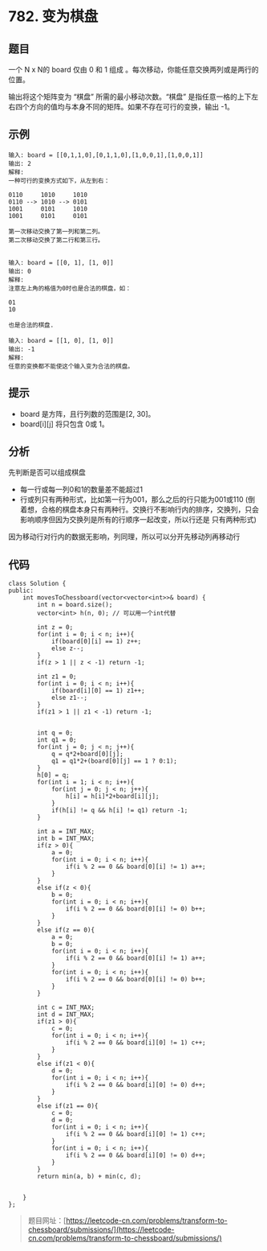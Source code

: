 # 782. 变为棋盘

## 题目

一个 N x N的 board 仅由 0 和 1 组成 。每次移动，你能任意交换两列或是两行的位置。

输出将这个矩阵变为 “棋盘” 所需的最小移动次数。“棋盘” 是指任意一格的上下左右四个方向的值均与本身不同的矩阵。如果不存在可行的变换，输出 -1。

## 示例

	输入: board = [[0,1,1,0],[0,1,1,0],[1,0,0,1],[1,0,0,1]]
	输出: 2
	解释:
	一种可行的变换方式如下，从左到右：
	
	0110     1010     1010
	0110 --> 1010 --> 0101
	1001     0101     1010
	1001     0101     0101
	
	第一次移动交换了第一列和第二列。
	第二次移动交换了第二行和第三行。
	
	
	输入: board = [[0, 1], [1, 0]]
	输出: 0
	解释:
	注意左上角的格值为0时也是合法的棋盘，如：
	
	01
	10
	
	也是合法的棋盘.
	
	输入: board = [[1, 0], [1, 0]]
	输出: -1
	解释:
	任意的变换都不能使这个输入变为合法的棋盘。

## 提示

* board 是方阵，且行列数的范围是[2, 30]。
* board[i][j] 将只包含 0或 1。

## 分析

先判断是否可以组成棋盘

* 每一行或每一列0和1的数量差不能超过1
* 行或列只有两种形式，比如第一行为001，那么之后的行只能为001或110 (倒着想，合格的棋盘本身只有两种行。交换行不影响行内的排序，交换列，只会影响顺序但因为交换列是所有的行顺序一起改变，所以行还是  只有两种形式)

因为移动行对行内的数据无影响，列同理，所以可以分开先移动列再移动行

## 代码
	
	class Solution {
	public:
	    int movesToChessboard(vector<vector<int>>& board) {
	        int n = board.size();
	        vector<int> h(n, 0); // 可以用一个int代替
	
	        int z = 0; 
	        for(int i = 0; i < n; i++){
	            if(board[0][i] == 1) z++;
	            else z--;
	        }
	        if(z > 1 || z < -1) return -1;
	
	        int z1 = 0;
	        for(int i = 0; i < n; i++){
	            if(board[i][0] == 1) z1++;
	            else z1--;
	        }
	        if(z1 > 1 || z1 < -1) return -1;
	
	
	        int q = 0;
	        int q1 = 0;
	        for(int j = 0; j < n; j++){
	            q = q*2+board[0][j];
	            q1 = q1*2+(board[0][j] == 1 ? 0:1);
	        }
	        h[0] = q;
	        for(int i = 1; i < n; i++){
	            for(int j = 0; j < n; j++){
	                h[i] = h[i]*2+board[i][j];
	            }
	            if(h[i] != q && h[i] != q1) return -1;
	        }
	
	        int a = INT_MAX;
	        int b = INT_MAX;
	        if(z > 0){
	            a = 0;
	            for(int i = 0; i < n; i++){
	                if(i % 2 == 0 && board[0][i] != 1) a++;
	            }
	        }
	        else if(z < 0){
	            b = 0;
	            for(int i = 0; i < n; i++){
	                if(i % 2 == 0 && board[0][i] != 0) b++;
	            }
	        }
	        else if(z == 0){
	            a = 0;
	            b = 0;
	            for(int i = 0; i < n; i++){
	                if(i % 2 == 0 && board[0][i] != 1) a++;
	            }
	            for(int i = 0; i < n; i++){
	                if(i % 2 == 0 && board[0][i] != 0) b++;
	            }
	        }
	        
	        int c = INT_MAX;
	        int d = INT_MAX;
	        if(z1 > 0){
	            c = 0;
	            for(int i = 0; i < n; i++){
	                if(i % 2 == 0 && board[i][0] != 1) c++;
	            }
	        }
	        else if(z1 < 0){
	            d = 0;
	            for(int i = 0; i < n; i++){
	                if(i % 2 == 0 && board[i][0] != 0) d++;
	            }
	        }
	        else if(z1 == 0){
	            c = 0;
	            d = 0;
	            for(int i = 0; i < n; i++){
	                if(i % 2 == 0 && board[i][0] != 1) c++;
	            }
	            for(int i = 0; i < n; i++){
	                if(i % 2 == 0 && board[i][0] != 0) d++;
	            }
	        }
	        return min(a, b) + min(c, d);
	
	
	    }
	};

> 题目网址：[https://leetcode-cn.com/problems/transform-to-chessboard/submissions/](https://leetcode-cn.com/problems/transform-to-chessboard/submissions/)
